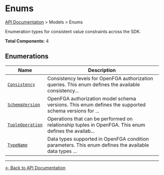 # Enums

[API Documentation](../README.md) > Models > Enums

Enumeration types for consistent value constraints across the SDK.

**Total Components:** 4

## Enumerations

| Name | Description |
|------|-------------|
| [`Consistency`](./Consistency.md) | Consistency levels for OpenFGA authorization queries. This enum defines the available consistency... |
| [`SchemaVersion`](./SchemaVersion.md) | OpenFGA authorization model schema versions. This enum defines the supported schema versions for ... |
| [`TupleOperation`](./TupleOperation.md) | Operations that can be performed on relationship tuples in OpenFGA. This enum defines the availab... |
| [`TypeName`](./TypeName.md) | Data types supported in OpenFGA condition parameters. This enum defines the available data types ... |

---

[← Back to API Documentation](../README.md)
